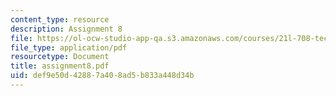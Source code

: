 ```yaml
---
content_type: resource
description: Assignment 8
file: https://ol-ocw-studio-app-qa.s3.amazonaws.com/courses/21l-708-technologies-of-humanism-spring-2003/def9e50d42887a408ad5b833a448d34b_assignment8.pdf
file_type: application/pdf
resourcetype: Document
title: assignment8.pdf
uid: def9e50d-4288-7a40-8ad5-b833a448d34b
---
```


